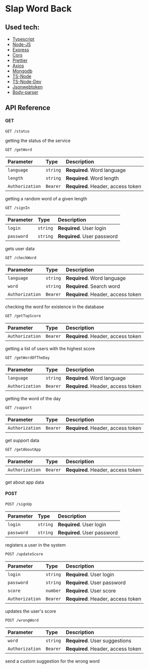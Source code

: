 # Slap Word Back

## Used tech:
- [Typescript](https://www.typescriptlang.org/)
- [Node-JS](https://nodejs.org/en/)
- [Express](https://expressjs.com/)
- [Cors](https://github.com/expressjs/cors)
- [Prettier](https://prettier.io/)
- [Axios](https://axios-http.com/)
- [Mongodb](https://www.mongodb.com/)
- [TS-Node](https://github.com/TypeStrong/ts-node)
- [TS-Node-Dev](https://github.com/wclr/ts-node-dev)
- [Jsonwebtoken](https://github.com/auth0/node-jsonwebtoken)
- [Body-parser](https://github.com/expressjs/body-parser)

## API Reference

#### GET

```http
GET /status
```

getting the status of the service

```http
GET /getWord
```

| Parameter        | Type     | Description                         |
|:-----------------|:---------|:------------------------------------|
| `language`       | `string` | **Required**. Word language         |
| `length`         | `string` | **Required**. Word length           |
| `Authorization`  | `Bearer` | **Required**. Header, access token  |

getting a random word of a given length

```http
GET /signIn
```

| Parameter  | Type     | Description                   |
|:-----------|:---------|:------------------------------|
| `login`    | `string` | **Required**. User login      |
| `password` | `string` | **Required**. User password   |

gets user data

```http
GET /checkWord
```

| Parameter        | Type     | Description                        |
|:-----------------|:---------|:-----------------------------------|
| `language`       | `string` | **Required**. Word language        |
| `word`           | `string` | **Required**. Search word          |
| `Authorization`  | `Bearer` | **Required**. Header, access token |

checking the word for existence in the database

```http
GET /getTopScore
```

| Parameter        | Type     | Description                        |
|:-----------------|:---------|:-----------------------------------|
| `Authorization`  | `Bearer` | **Required**. Header, access token |

getting a list of users with the highest score

```http
GET /getWordOfTheDay
```

| Parameter       | Type     | Description                        |
|:----------------|:---------|:-----------------------------------|
| `language`      | `string` | **Required**. Word language        |
| `Authorization` | `Bearer` | **Required**. Header, access token |

getting the word of the day

```http
GET /support
```

| Parameter        | Type     | Description                        |
|:-----------------|:---------|:-----------------------------------|
| `Authorization`  | `Bearer` | **Required**. Header, access token |

get support data

```http
GET /getAboutApp
```

| Parameter        | Type     | Description                        |
|:-----------------|:---------|:-----------------------------------|
| `Authorization`  | `Bearer` | **Required**. Header, access token |

get about app data

#### POST

```http
POST /signUp
```

| Parameter  | Type     | Description                 |
|:-----------|:---------|:----------------------------|
| `login`    | `string` | **Required**. User login    |
| `password` | `string` | **Required**. User password |

registers a user in the system

```http
POST /updateScore
```

| Parameter        | Type     | Description                        |
|:-----------------|:---------|:-----------------------------------|
| `login`          | `string` | **Required**. User login           |
| `password`       | `string` | **Required**. User password        |
| `score`          | `number` | **Required**. User score           |
| `Authorization`  | `Bearer` | **Required**. Header, access token |

updates the user's score

```http
POST /wrongWord
```

| Parameter        | Type     | Description                        |
|:-----------------|:---------|:-----------------------------------|
| `word`           | `string` | **Required**. User suggestions     |
| `Authorization`  | `Bearer` | **Required**. Header, access token |

send a custom suggestion for the wrong word
